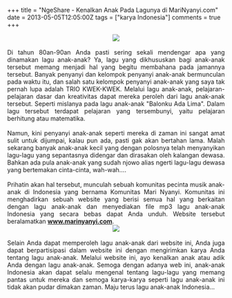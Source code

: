 +++
title = "NgeShare - Kenalkan Anak Pada Lagunya di MariNyanyi.com"
date = 2013-05-05T12:05:00Z
tags = ["karya Indonesia"]
comments = true
+++

<center><img border="0" src="https://3.bp.blogspot.com/-vdyVlTmZlis/UYXnLBWlWHI/AAAAAAAACE0/MaY4ZF2tUnw/s1600/logomarinyanyo.png" /></center><br />
<div style="text-align: justify;">Di tahun 80an-90an Anda pasti sering sekali mendengar apa yang dinamakan lagu anak-anak? Ya, lagu yang dikhususkan bagi anak-anak tersebut memang menjadi hal yang begitu membahana pada jamannya tersebut. Banyak penyanyi dan kelompok penyanyi anak-anak bermunculan pada waktu itu, dan salah satu kelompok penyanyi anak-anak yang saya tak pernah lupa adalah TRIO KWEK-KWEK. Melalui lagu anak-anak, pelajaran-pelajaran dasar dan kreativitas dapat mereka peroleh dari lagu anak-anak tersebut. Seperti mislanya pada lagu anak-anak "Balonku Ada Lima". Dalam lagu tersebut terdapat pelajaran yang tersembunyi, yaitu pelajaran berhitung atau matematika.<br /><br />
Namun, kini penyanyi anak-anak seperti mereka di zaman ini sangat amat sulit untuk dijumpai, kalau pun ada, pasti gak akan bertahan lama. Malah sekarang banyak anak-anak kecil yang dengan polosnya telah menyanyikan lagu-lagu yang sepantasnya didengar dan dirasakan oleh kalangan dewasa. Bahkan ada pula anak-anak yang sudah njowo alias ngerti lagu-lagu dewasa yang bertemakan cinta-cinta, wah-wah....<br /><br />
Prihatin akan hal tersebut, munculah sebuah komunitas pecinta musik anak-anak di Indonesia yang bernama Komunitas Mari Nyanyi. Komunitas ini menghadirkan sebuah website yang berisi semua hal yang berkaitan dengan lagu anak-anak dan menyediakan file mp3 lagu anak-anak Indonesia yang secara bebas dapat Anda unduh. Website tersebut beralamatkan <b><a href="http://www.marinyanyi.com/">www.marinyanyi.com</a></b>.<br />
<center><img border="0" src="https://3.bp.blogspot.com/-BU7b3iEybb8/UYXnZ7lh_vI/AAAAAAAACE8/SlzdS6O_x6A/s1600/marinyanyi.png" /></center><br />
Selain Anda dapat memperoleh lagu anak-anak dari website ini, Anda juga dapat berpartisipasi dalam website ini dengan mengirimkan karya Anda tentang lagu anak-anak. Melalui website ini, ayo kenalkan anak atau adik Anda dengan lagu anak-anak. Semoga dengan adanya web ini, anak-anak Indonesia akan dapat selalu mengenal tentang lagu-lagu yang memang pantas untuk mereka dan semoga karya-karya seperti lagu anak-anak ini tidak akan pudar dimakan zaman. Maju terus lagu anak-anak Indonesia...</div>
